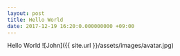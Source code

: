 ```yaml
---
layout: post
title: Hello World
date: 2017-12-19 16:20:0.000000000 +09:00
---
```


Hello World
![John]({{ site.url }}/assets/images/avatar.jpg)
